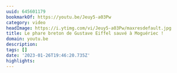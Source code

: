 ```yaml
---
uuid: 645601179
bookmarkOf: https://youtu.be/Jeuy5-a03Pw
category: video
headImage: https://i.ytimg.com/vi/Jeuy5-a03Pw/maxresdefault.jpg
title: Le phare breton de Gustave Eiffel sauvé à Moguériec !
domain: youtu.be
description:
tags: []
date: '2023-01-26T19:46:20.735Z'
highlights:
---
```



